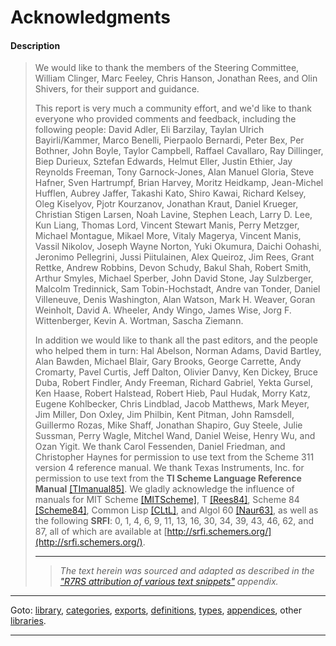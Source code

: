

<a id='appendix__r7rs__acknowledgments'></a>

# Acknowledgments


<a id='appendix__r7rs__acknowledgments__description'></a>

#### Description

> We would like to thank the members of the Steering Committee, William
> Clinger, Marc Feeley, Chris Hanson, Jonathan Rees, and Olin Shivers, for
> their support and guidance.
> 
> This report is very much a community effort, and we'd like to
> thank everyone who provided comments and feedback, including
> the following people: David Adler, Eli Barzilay, Taylan Ulrich
> Bayirli/Kammer, Marco Benelli, Pierpaolo Bernardi,
> Peter Bex, Per Bothner, John Boyle, Taylor Campbell, Raffael Cavallaro,
> Ray Dillinger, Biep Durieux, Sztefan Edwards, Helmut Eller, Justin
> Ethier, Jay Reynolds Freeman, Tony Garnock-Jones, Alan Manuel Gloria,
> Steve Hafner, Sven Hartrumpf, Brian Harvey, Moritz Heidkamp, Jean-Michel
> Hufflen, Aubrey Jaffer, Takashi Kato, Shiro Kawai, Richard Kelsey, Oleg
> Kiselyov, Pjotr Kourzanov, Jonathan Kraut, Daniel Krueger, Christian
> Stigen Larsen, Noah Lavine, Stephen Leach, Larry D. Lee, Kun Liang,
> Thomas Lord, Vincent Stewart Manis, Perry Metzger, Michael Montague,
> Mikael More, Vitaly Magerya, Vincent Manis, Vassil Nikolov, Joseph
> Wayne Norton, Yuki Okumura, Daichi Oohashi, Jeronimo Pellegrini, Jussi
> Piitulainen, Alex Queiroz, Jim Rees, Grant Rettke, Andrew Robbins, Devon
> Schudy, Bakul Shah, Robert Smith, Arthur Smyles, Michael Sperber, John
> David Stone, Jay Sulzberger, Malcolm Tredinnick, Sam Tobin-Hochstadt,
> Andre van Tonder, Daniel Villeneuve, Denis Washington, Alan Watson,
> Mark H.  Weaver, Goran Weinholt, David A. Wheeler, Andy Wingo, James
> Wise, Jorg F. Wittenberger, Kevin A. Wortman, Sascha Ziemann.
> 
> In addition we would like to thank all the past editors, and the
> people who helped them in turn: Hal Abelson, Norman Adams, David
> Bartley, Alan Bawden, Michael Blair, Gary Brooks, George Carrette,
> Andy Cromarty, Pavel Curtis, Jeff Dalton, Olivier Danvy, Ken Dickey,
> Bruce Duba, Robert Findler, Andy Freeman, Richard Gabriel, Yekta
> Gursel, Ken Haase, Robert Halstead, Robert Hieb, Paul Hudak, Morry
> Katz, Eugene Kohlbecker, Chris Lindblad, Jacob Matthews, Mark Meyer,
> Jim Miller, Don Oxley, Jim Philbin, Kent Pitman, John Ramsdell,
> Guillermo Rozas, Mike Shaff, Jonathan Shapiro, Guy Steele, Julie
> Sussman, Perry Wagle, Mitchel Wand, Daniel Weise, Henry Wu, and Ozan
> Yigit.  We thank Carol Fessenden, Daniel Friedman, and Christopher
> Haynes for permission to use text from the Scheme 311 version 4
> reference manual.  We thank Texas Instruments, Inc. for permission to
> use text from the __TI Scheme Language Reference Manual__
> [[TImanual85]](#errors).  We gladly acknowledge the influence of
> manuals for MIT Scheme [[MITScheme]](#errors), T [[Rees84]](#errors), Scheme
> 84 [[Scheme84]](#errors), Common Lisp [[CLtL]](#errors), and Algol 60 [[Naur63]](#errors),
> as well as the following __SRFI__:  0, 1, 4, 6, 9, 11, 13, 16, 30, 34, 39, 43, 46, 62, and 87,
> all of which are available at [http://srfi.schemers.org/](http://srfi.schemers.org/).
> 
> 
> ----
> > *The text herein was sourced and adapted as described in the ["R7RS attribution of various text snippets"](../../r7rs/appendices/attribution.md#appendix__r7rs__attribution) appendix.*

----

Goto: [library](../../r7rs/_index.md#library__r7rs), [categories](../../r7rs/categories/_index.md#toc__r7rs__categories), [exports](../../r7rs/exports/_index.md#toc__r7rs__exports), [definitions](../../r7rs/definitions/_index.md#toc__r7rs__definitions), [types](../../r7rs/types/_index.md#toc__r7rs__types), [appendices](../../r7rs/appendices/_index.md#toc__r7rs__appendices), other [libraries](../../_libraries.md#toc__libraries).

----

